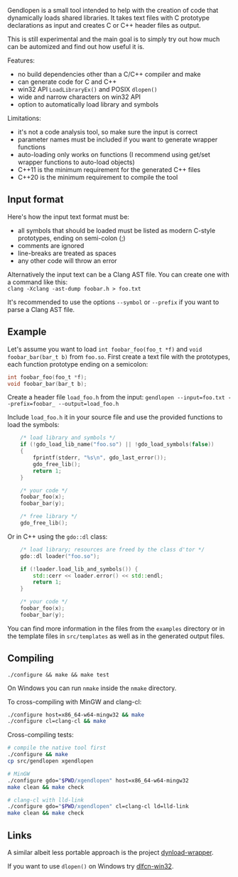 Gendlopen is a small tool intended to help with the creation of code that
dynamically loads shared libraries.
It takes text files with C prototype declarations as input and creates C or C++
header files as output.

This is still experimental and the main goal is to simply try out how much can
be automized and find out how useful it is.

Features:
 * no build dependencies other than a C/C++ compiler and make
 * can generate code for C and C++
 * win32 API `LoadLibraryEx()` and POSIX `dlopen()`
 * wide and narrow characters on win32 API
 * option to automatically load library and symbols

Limitations:
 * it's not a code analysis tool, so make sure the input is correct
 * parameter names must be included if you want to generate wrapper functions
 * auto-loading only works on functions (I recommend using get/set wrapper functions to auto-load objects)
 * C++11 is the minimum requirement for the generated C++ files
 * C++20 is the minimum requirement to compile the tool


Input format
------------

Here's how the input text format must be:

 * all symbols that should be loaded must be listed as modern C-style prototypes, ending on semi-colon (;)
 * comments are ignored
 * line-breaks are treated as spaces
 * any other code will throw an error

Alternatively the input text can be a Clang AST file.
You can create one with a command like this:<br>
`clang -Xclang -ast-dump foobar.h > foo.txt`

It's recommended to use the options `--symbol` or `--prefix` if you want to parse a Clang AST file.


Example
-------

Let's assume you want to load `int foobar_foo(foo_t *f)` and `void foobar_bar(bar_t b)` from `foo.so`.
First create a text file with the prototypes, each function prototype ending on a semicolon:

``` C
int foobar_foo(foo_t *f);
void foobar_bar(bar_t b);
```

Create a header file `load_foo.h` from the input:
`gendlopen --input=foo.txt --prefix=foobar_ --output=load_foo.h`

Include `load_foo.h` it in your source file and use the provided functions to load the symbols:
``` C
    /* load library and symbols */
    if (!gdo_load_lib_name("foo.so") || !gdo_load_symbols(false))
    {
        fprintf(stderr, "%s\n", gdo_last_error());
        gdo_free_lib();
        return 1;
    }

    /* your code */
    foobar_foo(x);
    foobar_bar(y);

    /* free library */
    gdo_free_lib();
```

Or in C++ using the `gdo::dl` class:
``` C++
    /* load library; resources are freed by the class d'tor */
    gdo::dl loader("foo.so");

    if (!loader.load_lib_and_symbols()) {
        std::cerr << loader.error() << std::endl;
        return 1;
    }

    /* your code */
    foobar_foo(x);
    foobar_bar(y);
```

You can find more information in the files from the `examples` directory or
in the template files in `src/templates` as well as in the generated output files.


Compiling
---------

`./configure && make && make test`

On Windows you can run `nmake` inside the `nmake` directory.

To cross-compiling with MinGW and clang-cl:
``` sh
./configure host=x86_64-w64-mingw32 && make
./configure cl=clang-cl && make
```

Cross-compiling tests:
```sh
# compile the native tool first
./configure && make
cp src/gendlopen xgendlopen

# MinGW
./configure gdo="$PWD/xgendlopen" host=x86_64-w64-mingw32
make clean && make check

# clang-cl with lld-link
./configure gdo="$PWD/xgendlopen" cl=clang-cl ld=lld-link
make clean && make check
```


Links
-----

A similar albeit less portable approach is the project [dynload-wrapper](https://github.com/hpvb/dynload-wrapper).

If you want to use `dlopen()` on Windows try [dlfcn-win32](https://github.com/dlfcn-win32/dlfcn-win32).
